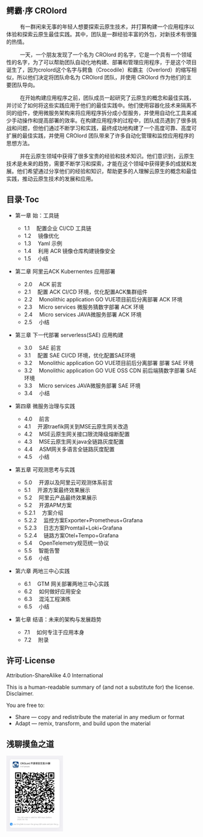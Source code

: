 ## 鳄霸·序 CROlord

&emsp;  &emsp; 有一群闲来无事的年轻人想要探索云原生技术，并打算构建一个应用程序以体验和探索云原生最佳实践。其中，团队是一群经验丰富的外包，对新技术有很强的热情。

&emsp;  &emsp; 一天，一个朋友发现了一个名为 CROlord 的名字，它是一个具有一个领域性的名字，为了可以帮助团队自动化地构建、部署和管理应用程序，于是这个项目诞生了，因为crolord这个名字与鳄鱼（Crocodile）和霸主（Overlord）的缩写相似，所以他们决定将团队命名为 CROlord 团队，并使用 CROlord 作为他们的主要团队导向。

&emsp;  &emsp; 在开始构建应用程序之前，团队成员一起研究了云原生的概念和最佳实践，并讨论了如何将这些实践应用于他们的最佳实践中。他们使用容器化技术来隔离不同的组件，使用微服务架构来将应用程序拆分成小型服务，并使用自动化工具来减少手动操作和提高部署的效率。在构建应用程序的过程中，团队成员遇到了很多挑战和问题，但他们通过不断学习和实践，最终成功地构建了一个高度可靠、高度可扩展的最佳实践，并使用 CROlord 团队带来了许多自动化管理和监控应用程序的思想方法。

&emsp;  &emsp; 并在云原生领域中获得了很多宝贵的经验和技术知识。他们意识到，云原生技术是未来的趋势，需要不断学习和探索，才能在这个领域中获得更多的成就和发展。他们希望通过分享他们的经验和知识，帮助更多的人理解云原生的概念和最佳实践，推动云原生技术的发展和应用。

## 目录·Toc

- 第一章 始：工具链

  - 1.1 &emsp;配置企业 CI/CD 工具链
  - 1.2 &emsp;镜像优化
  - 1.3 &emsp;Yaml 示例
  - 1.4 &emsp;利用 ACR 镜像仓库构建镜像安全
  - 1.5 &emsp;小结
- 第二章 阿里云ACK Kubernentes 应用部署

  - 2.0 &emsp;ACK 前言
  - 2.1 &emsp;配置 ACK CI/CD 环境，优化配置ACK集群组件
  - 2.2 &emsp;Monolithic application GO VUE项目前后分离部署 ACK 环境
  - 2.3 &emsp;Micro services 微服务猜数字部署 ACK 环境
  - 2.4 &emsp;Micro services JAVA微服务部署 ACK 环境
  - 2.5 &emsp;小结
- 第三章 下一代部署 serverless(SAE) 应用构建

  - 3.0 &emsp;SAE 前言
  - 3.1 &emsp;配置 SAE CI/CD 环境，优化配置SAE环境
  - 3.2 &emsp;Monolithic application GO VUE项目前后分离部署 部署 SAE 环境
  - 3.2 &emsp;Monolithic application GO VUE OSS CDN 前后端猜数字部署 SAE 环境
  - 3.3 &emsp;Micro services JAVA微服务部署 SAE 环境
  - 3.4 &emsp;小结
- 第四章 微服务治理与实践

  - 4.0 &emsp;前言
  - 4.1 &emsp;开源traefik网关到MSE云原生网关改造
  - 4.2 &emsp;MSE云原生网关接口限流降级熔断配置
  - 4.3 &emsp;MSE云原生网关java全链路灰度配置
  - 4.4 &emsp;ASM网关多语言全链路灰度配置
  - 4.5 &emsp;小结
- 第五章 可观测思考与实践

  - 5.0 &emsp;开源以及阿里云可观测体系前言
  - 5.1 &emsp;开源方案最终效果展示
  - 5.2 &emsp;阿里云产品最终效果展示
  - 5.2 &emsp;开源APM方案
  - 5.2.1 &emsp;方案介绍
  - 5.2.2 &emsp;监控方案Exporter+Prometheus+Grafana
  - 5.2.3 &emsp;日志方案Promtail+Loki+Grafana
  - 5.2.4 &emsp;链路方案Otel+Tempo+Grafana
  - 5.4 &emsp;OpenTelemetry规范统一协议
  - 5.5 &emsp;智能告警
  - 5.6 &emsp;小结
- 第六章 两地三中心实践

  - 6.1 &emsp;GTM 网关部署两地三中心实践
  - 6.2 &emsp;如何做好应用安全
  - 6.3 &emsp;混沌工程演练
  - 6.5 &emsp;小结
- 第七章 结语：未来的架构与发展趋势

  - 7.1 &emsp;如何专注于应用本身
  - 7.2 &emsp;附录

## 许可·License

Attribution-ShareAlike 4.0 International

This is a human-readable summary of (and not a substitute for) the license. Disclaimer.

You are free to:

- Share — copy and redistribute the material in any medium or format
- Adapt — remix, transform, and build upon the material

## 浅聊摸鱼之道

<div style="display: flex; flex-direction: row;">
    <img src="img/img.png" alt="Description 1" width="150" height="200" style="margin-right: 10px;">
</div>
